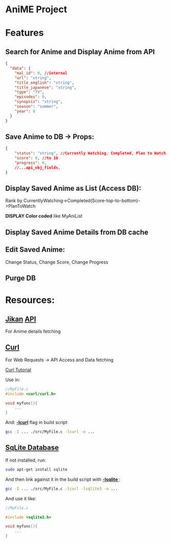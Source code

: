 # AniME Project

# Features

## Search for Anime and Display Anime from API
```json
{
  "data": {
    "mal_id": 0, //internal
    "url": "string",
    "title_english": "string",
    "title_japanese": "string",
    "type": "TV",
    "episodes": 0,
    "synopsis": "string",
    "season": "summer",
    "year": 0
  }
}
```
## Save Anime to DB -> Props:
```json
{
    "status": "string", //Currently Watching, Completed, Plan to Watch
    "score": 0, //to 10
    "progress": 0,
    //...api_obj_fields,
}
```
## Display Saved Anime as List (Access DB): 
Rank by CurrentlyWatching->Completed(Score-top-to-bottom)->PlanToWatch

**DISPLAY Color coded** like MyAniList

## Display Saved Anime Details from DB cache

## Edit Saved Anime: 
Change Status, Change Score, Change Progress

## Purge DB 

# Resources:

## [Jikan](https://jikan.moe/) <u>[API](https://docs.api.jikan.moe/#tag/anime)</u>
For Anime details fetching



## <u>[Curl](https://curl.se/libcurl/c/)</u>
For Web Requests -> API Access and Data fetching

<u>[Curl Tutorial](https://www.youtube.com/watch?v=daA-KBKfJ_o&t=748s)</u>

Use in:
```c
//MyFile.c
#include <curl/curl.h>

void myfunc(){
    ...
}

```
And: <u>**-lcurl**</u> flag in build script
```bash
gcc -I ... ./src/MyFile.c -lcurl -o ...
```
## <u>[SqLite Database](https://www.tutorialspoint.com/sqlite/index.htm)</u>

If not installed, run: 
```bash
sudo apt-get install sqlite
```

And then link against it in the build script with **<u> -lsqlite </u>** :
```bash
gcc -I ... ./src/MyFile.c -lcurl -lsqlite3 -o ...
```

And use it like:
```c
//MyFile.c

#include <sqlite3.h>

void myfunc(){
    ...
}
```